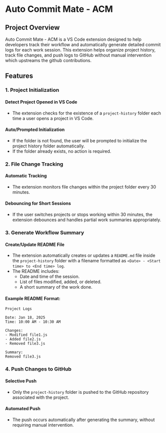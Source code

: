 # Auto Commit Mate - ACM

## Project Overview

Auto Commit Mate - ACM is a VS Code extension designed to help developers track their workflow and automatically generate detailed commit logs for each work session. This extension helps organize project history, track file changes, and push logs to GitHub without manual intervention which upstreams the github contributions.

## Features

### 1. Project Initialization

#### Detect Project Opened in VS Code

- The extension checks for the existence of a `project-history` folder each time a user opens a project in VS Code.

#### Auto/Prompted Initialization

- If the folder is not found, the user will be prompted to initialize the project history folder automatically.
- If the folder already exists, no action is required.

### 2. File Change Tracking

#### Automatic Tracking

- The extension monitors file changes within the project folder every 30 minutes.

#### Debouncing for Short Sessions

- If the user switches projects or stops working within 30 minutes, the extension debounces and handles partial work summaries appropriately.

### 3. Generate Workflow Summary

#### Create/Update README File

- The extension automatically creates or updates a `README.md` file inside the `project-history` folder with a filename formatted as `<Date> - <Start time> to <End time> log`.
- The README includes:
  - Date and time of the session.
  - List of files modified, added, or deleted.
  - A short summary of the work done.

#### Example README Format:

```
Project Logs

Date: Jan 18, 2025
Time: 10:00 AM - 10:30 AM

Changes:
- Modified file1.js
- Added file2.js
- Removed file3.js

Summary:
Removed file3.js
```

### 4. Push Changes to GitHub

#### Selective Push

- Only the `project-history` folder is pushed to the GitHub repository associated with the project.

#### Automated Push

- The push occurs automatically after generating the summary, without requiring manual intervention.
